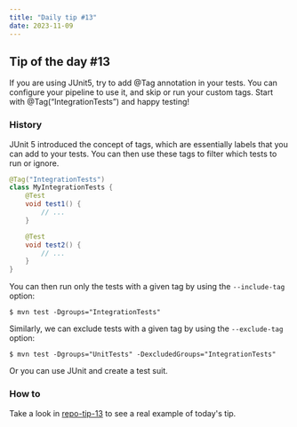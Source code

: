 ```yaml
---
title: "Daily tip #13"
date: 2023-11-09
---
```


## Tip of the day #13

If you are using JUnit5, try to add @Tag annotation in your tests. 
You can configure your pipeline to use it, and skip or run your custom tags. 
Start with @Tag(“IntegrationTests”) and happy testing!

### History

JUnit 5 introduced the concept of tags, which are essentially labels that you can add to your tests.
You can then use these tags to filter which tests to run or ignore.

````java
@Tag("IntegrationTests")
class MyIntegrationTests {
    @Test
    void test1() {
        // ...
    }

    @Test
    void test2() {
        // ...
    }
}
````

You can then run only the tests with a given tag by using the `--include-tag` option:

````
$ mvn test -Dgroups="IntegrationTests"
````

Similarly, we can exclude tests with a given tag by using the `--exclude-tag` option:

````
$ mvn test -Dgroups="UnitTests" -DexcludedGroups="IntegrationTests"
````

Or you can use JUnit and create a test suit.

### How to

Take a look in [repo-tip-13](https://github.com/brunobaiano/tip-of-the-day/tree/main/tip-13) to see a real example of today's tip.